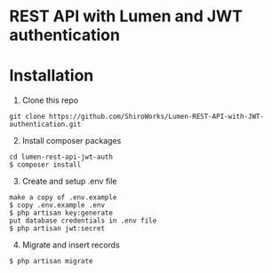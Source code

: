 # REST API with Lumen and JWT authentication

# Installation

1. Clone this repo

```
git clone https://github.com/ShiroWorks/Lumen-REST-API-with-JWT-authentication.git
```

2. Install composer packages

```
cd lumen-rest-api-jwt-auth
$ composer install
```

3. Create and setup .env file

```
make a copy of .env.example
$ copy .env.example .env
$ php artisan key:generate
put database credentials in .env file
$ php artisan jwt:secret
```

4. Migrate and insert records

```
$ php artisan migrate
```
